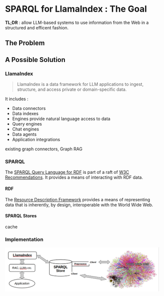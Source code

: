 # SPARQL for LlamaIndex : The Goal

**TL;DR** : allow LLM-based systems to use information from the Web in a structured and efficent fashion.

## The Problem

## A Possible Solution

### LlamaIndex

> LlamaIndex is a data framework for LLM applications to ingest, structure, and access private or domain-specific data.

It includes :

- Data connectors
- Data indexes
- Engines provide natural language access to data
- Query engines
- Chat engines
- Data agents
- Application integrations

existing graph connectors, Graph RAG

### SPARQL

The [SPARQL Query Language for RDF](https://www.w3.org/TR/sparql11-overview/) is part of a raft of [W3C Recommendations](https://www.w3.org/TR/sparql11-overview/). It provides a means of interacting with RDF data.

#### RDF

The [Resource Description Framework](https://www.w3.org/TR/rdf11-primer/) provides a means of representing data that is inherently, by design, interoperable with the World Wide Web.

#### SPARQL Stores

cache

### Implementation

![Goal Block Diagram](images/goal.png)
